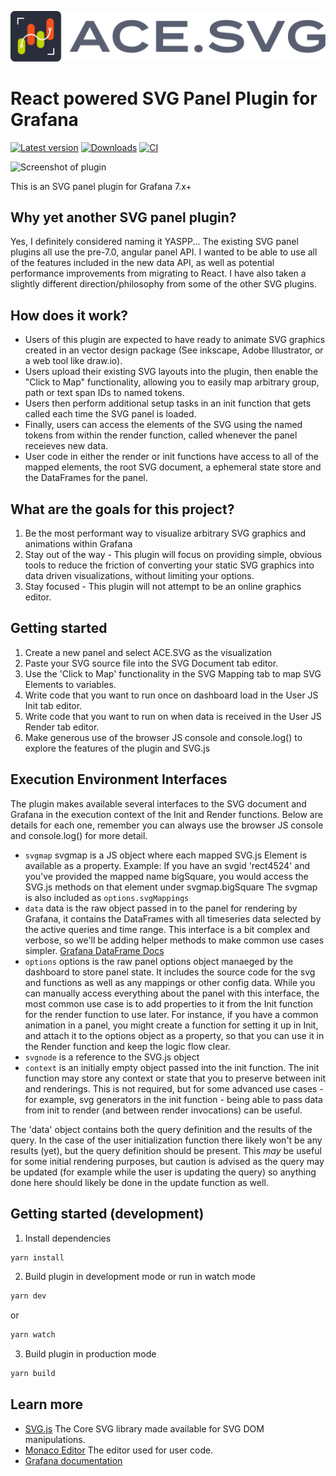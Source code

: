 ![ACE.SVG LOGO](https://github.com/ACE-IoT-Solutions/ace-svg-react/raw/main/img/logo-type.svg)
# React powered SVG Panel Plugin for Grafana

[![Latest version](https://img.shields.io/badge/dynamic/json?logo=grafana&color=F47A20&label=marketplace&prefix=v&query=%24.items%5B%3F%28%40.slug%20%3D%3D%20%22aceiot-svg-panel%22%29%5D.version&url=https%3A%2F%2Fgrafana.com%2Fapi%2Fplugins)](https://grafana.com/grafana/plugins/aceiot-svg-panel/)
[![Downloads](https://img.shields.io/badge/dynamic/json?logo=grafana&color=F47A20&label=downloads&query=%24.items%5B%3F%28%40.slug%20%3D%3D%20%22aceiot-svg-panel%22%29%5D.downloads&url=https%3A%2F%2Fgrafana.com%2Fapi%2Fplugins)](https://grafana.com/grafana/plugins/aceiot-svg-panel/)
[![CI](https://github.com/ACE-IoT-Solutions/ace-svg-react/actions/workflows/cy.yaml/badge.svg?branch=main)](https://github.com/ACE-IoT-Solutions/ace-svg-react/actions/workflows/cy.yaml)

![Screenshot of plugin](https://media.giphy.com/media/YRE4DxPYqy3XCR6rL4/giphy.gif)

This is an SVG panel plugin for Grafana 7.x+

## Why yet another SVG panel plugin?
Yes, I definitely considered naming it YASPP...
The existing SVG panel plugins all use the pre-7.0, angular panel API. I wanted to be able to use all of the features included in the new data API, as well as potential performance improvements from migrating to React.
I have also taken a slightly different direction/philosophy from some of the other SVG plugins.

## How does it work?
- Users of this plugin are expected to have ready to animate SVG graphics created in an vector design package (See inkscape, Adobe Illustrator, or a web tool like draw.io).
- Users upload their existing SVG layouts into the plugin, then enable the "Click to Map" functionality, allowing you to easily map arbitrary group, path or text span IDs to named tokens.
- Users then perform additional setup tasks in an init function that gets called each time the SVG panel is loaded.
- Finally, users can access the elements of the SVG using the named tokens from within the render function, called whenever the panel receieves new data.
- User code in either the render or init functions have access to all of the mapped elements, the root SVG document, a ephemeral state store and the DataFrames for the panel.

## What are the goals for this project?
1. Be the most performant way to visualize arbitrary SVG graphics and animations within Grafana
2. Stay out of the way - This plugin will focus on providing simple, obvious tools to reduce the friction of converting your static SVG graphics into data driven visualizations, without limiting your options.
3. Stay focused - This plugin will not attempt to be an online graphics editor.

## Getting started
1. Create a new panel and select ACE.SVG as the visualization
2. Paste your SVG source file into the SVG Document tab editor.
3. Use the 'Click to Map' functionality in the SVG Mapping tab to map SVG Elements to variables.
4. Write code that you want to run once on dashboard load in the User JS Init tab editor.
5. Write code that you want to run on when data is received in the User JS Render tab editor.
6. Make generous use of the browser JS console and console.log() to explore the features of the plugin and SVG.js

## Execution Environment Interfaces
The plugin makes available several interfaces to the SVG document and Grafana in the execution context of the Init and Render functions.
Below are details for each one, remember you can always use the browser JS console and console.log() for more detail.

 - `svgmap` svgmap is a JS object where each mapped SVG.js Element is available as a property. Example: If you have an svgid 'rect4524' and you've provided the mapped name bigSquare, you would access the SVG.js methods on that element under svgmap.bigSquare
   The svgmap is also included as `options.svgMappings`
 - `data` data is the raw object passed in to the panel for rendering by Grafana, it contains the DataFrames with all timeseries data selected by the active queries and time range. This interface is a bit complex and verbose, so we'll be adding helper methods to make common use cases simpler. [Grafana DataFrame Docs](https://grafana.com/docs/grafana/latest/packages_api/data/dataframe/)
 - `options` options is the raw panel options object manaeged by the dashboard to store panel state. It includes the source code for the svg and functions as well as any mappings or other config data. While you can manually access everything about the panel with this interface, the most common use case is to add properties to it from the Init function for the render function to use later. For instance, if you have a common animation in a panel, you might create a function for setting it up in Init, and attach it to the options object as a property, so that you can use it in the Render function and keep the logic flow clear.
 - `svgnode` is a reference to the SVG.js object
 - `context` is an initially empty object passed into the init function.  The init function may store
    any context or state that you to preserve between init and renderings.  This is not required, but
    for some advanced use cases - for example, svg generators in the init function - being able
    to pass data from init to render (and between render invocations) can be useful. 

The 'data' object contains both the query definition and the results of the query.  In the case of the
user initialization function there likely won't be any results (yet), but the query definition should
be present.  This _may_ be useful for some initial rendering purposes, but caution is advised as the
query may be updated (for example while the user is updating the query) so anything done here should
likely be done in the update function as well.




## Getting started (development)
1. Install dependencies
```BASH
yarn install
```
2. Build plugin in development mode or run in watch mode
```BASH
yarn dev
```
or
```BASH
yarn watch
```
3. Build plugin in production mode
```BASH
yarn build
```

## Learn more
- [SVG.js](https://svgjs.com) The Core SVG library made available for SVG DOM manipulations.
- [Monaco Editor](https://microsoft.github.io/monaco-editor/) The editor used for user code.
- [Grafana documentation](https://grafana.com/docs/)

